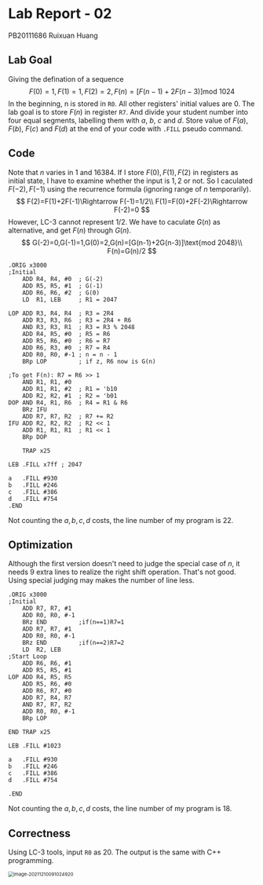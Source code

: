 # Lab Report - 02

PB20111686    Ruixuan Huang

## Lab Goal

Giving the defination of a sequence
$$
F(0)=1,F(1)=1,F(2)=2,F(n)=[F(n-1)+2F(n-3)]\text{mod 1024}
$$
In the beginning, n is stored in `R0`. All other registers' initial values are 0. The lab goal is to store $F(n)$ in register `R7`. And divide your student number into four equal segments, labelling them with $a$, $b$, $c$ and $d$. Store value of $F(a)$, $F(b)$, $F(c)$ and $F(d)$ at the end of your code with `.FILL` pseudo command.

## Code

Note that $n$ varies in 1 and 16384. If I store $F(0),F(1),F(2)$ in registers as  initial state, I have to examine whether the input is $1,2$ or not. So I caculated $F(-2),F(-1)$ using the recurrence formula (ignoring range of $n$ temporarily).
$$
F(2)=F(1)+2F(-1)\Rightarrow F(-1)=1/2\\
F(1)=F(0)+2F(-2)\Rightarrow F(-2)=0
$$
However, LC-3 cannot represent $1/2$. We have to caculate $G(n)$ as alternative, and get $F(n)$ through $G(n)$.
$$
G(-2)=0,G(-1)=1,G(0)=2,G(n)=[G(n-1)+2G(n-3)]\text{mod 2048}\\
F(n)=G(n)/2
$$

```assembly
.ORIG x3000
;Initial
	ADD R4, R4, #0  ; G(-2)
	ADD R5, R5, #1  ; G(-1)
	ADD R6, R6, #2  ; G(0)
	LD  R1, LEB     ; R1 = 2047
	
LOP ADD R3, R4, R4  ; R3 = 2R4
    ADD R3, R3, R6  ; R3 = 2R4 + R6
    AND R3, R3, R1  ; R3 = R3 % 2048
    ADD R4, R5, #0  ; R5 = R6
    ADD R5, R6, #0  ; R6 = R7
    ADD R6, R3, #0  ; R7 = R4
    ADD R0, R0, #-1 ; n = n - 1
    BRp LOP         ; if z, R6 now is G(n)
    
;To get F(n): R7 = R6 >> 1
    AND R1, R1, #0
    ADD R1, R1, #2  ; R1 = 'b10
    ADD R2, R2, #1  ; R2 = 'b01
DOP AND R4, R1, R6  ; R4 = R1 & R6
    BRz IFU
    ADD R7, R7, R2  ; R7 += R2
IFU ADD R2, R2, R2  ; R2 << 1
    ADD R1, R1, R1  ; R1 << 1
    BRp DOP

    TRAP x25

LEB .FILL x7ff ; 2047

a   .FILL #930
b   .FILL #246
c   .FILL #386
d   .FILL #754
.END
```

Not counting the $a,b,c,d$ costs, the line number of my program is $22$.

## Optimization

Although the first version doesn't need to judge the special case of $n$, it needs $9$ extra lines to realize the right shift operation. That's not good. Using special judging may makes the number of line less.

```assembly
.ORIG x3000
;Initial
    ADD R7, R7, #1
    ADD R0, R0, #-1
    BRz END         ;if(n==1)R7=1
    ADD R7, R7, #1
    ADD R0, R0, #-1
    BRz END         ;if(n==2)R7=2
    LD  R2, LEB
;Start Loop
    ADD R6, R6, #1
    ADD R5, R5, #1
LOP ADD R4, R5, R5
    ADD R5, R6, #0
    ADD R6, R7, #0
    ADD R7, R4, R7
    AND R7, R7, R2
    ADD R0, R0, #-1
    BRp LOP
    
END TRAP x25

LEB .FILL #1023

a   .FILL #930
b   .FILL #246
c   .FILL #386
d   .FILL #754

.END
```

Not counting the $a,b,c,d$ costs, the line number of my program is $18$.

## Correctness

Using LC-3 tools, input `R0` as 20. The output is the same with C++ programming.

<img src="C:\Users\Sprout\AppData\Roaming\Typora\typora-user-images\image-20211210091024920.png" alt="image-20211210091024920" style="zoom: 67%;" />
